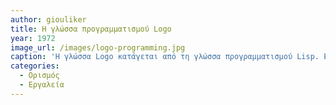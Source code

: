 ```yaml
---
author: giouliker
title: Η γλώσσα προγραμματισμού Logo
year: 1972
image_url: /images/logo-programming.jpg
caption: 'Η γλώσσα Logo κατάγεται από τη γλώσσα προγραμματισμού Lisp. Είναι επίσης γνωστή για τα γραφικά που δημιουργεί με την χρήση του δρομέα που μοιάζει με χελώνα (χελωνογραφικά / turtle graphics).  '
categories:
  - Ορισμός
  - Εργαλεία
---
```

